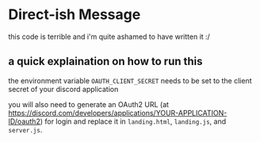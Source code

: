 [](https://traffic-tracker.isotach.repl.co/toastythetoaster/directishmessage-v1)

# Direct-ish Message #
this code is terrible and i'm quite ashamed to have written it :/


a quick explaination on how to run this
---
the environment variable `OAUTH_CLIENT_SECRET` needs to be set to the client secret of your discord application

you will also need to generate an OAuth2 URL (at https://discord.com/developers/applications/YOUR-APPLICATION-ID/oauth2) 
for login and replace it in `landing.html`, `landing.js`, and `server.js`.
